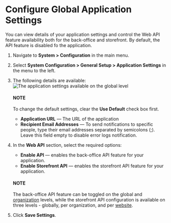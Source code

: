 <a id="admin-configuration-application"></a>

# Configure Global Application Settings

You can view details of your application settings and control the Web API feature availability both for the back-office and storefront. By default, the API feature is disabled fo the application.

1. Navigate to **System > Configuration** in the main menu.
2. Select **System Configuration > General Setup > Application Settings** in the menu to the left.
3. The following details are available:
   ![The application settings available on the global level](user/img/system/config_system/application_settings_global.png)

   #### NOTE
   To change the default settings, clear the **Use Default** check box first.

   * **Application URL** — The URL of the application
   * **Recipient Email Addresses** — To send notifications to specific people, type their email addresses separated by semicolons (;). Leave this field empty to disable error logs notification.
4. In the **Web API** section, select the required options:
   * **Enable API** — enables the back-office API feature for your application.
   * **Enable Storefront API** — enables the storefront API feature for your application.

   #### NOTE
   The back-office API feature can be toggled on the global and [organization](../../../user-management/organizations/org-configuration/general-setup-org/organization-application-settings.md#admin-configuration-application-org) levels, while the storefront API configuration is available on three levels - globally, per organization, and per [website](../../../websites/web-configuration/general-sys-config/general/website-application-settings.md#admin-configuration-application-website).

1. Click **Save Settings**.
